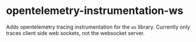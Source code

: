 # opentelemetry-instrumentation-ws

Adds opentelemetry tracing instrumentation for the `ws` library. Currently only traces client side web sockets, not the websocket server.
